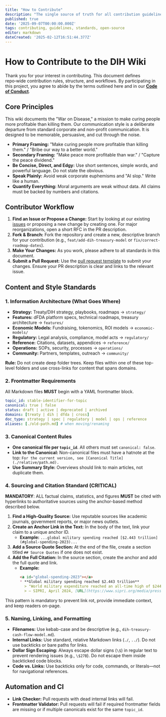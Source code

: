 ```yaml
---
title: "How to Contribute"
description: "The single source of truth for all contribution guidelines, style guides, and project standards for the Decentralized Institutes of Health (DIH) wiki."
published: true
date: '2025-09-07T00:00:00.000Z'
tags: contributing, guidelines, standards, open-source
editor: markdown
dateCreated: '2025-02-12T16:51:44.377Z'
---
```

# How to Contribute to the DIH Wiki

Thank you for your interest in contributing. This document defines repo‑wide contribution rules, structure, and workflows. By participating in this project, you agree to abide by the terms outlined here and in our [**Code of Conduct**](./CODE_OF_CONDUCT.md).

## Core Principles

This wiki documents the "War on Disease," a mission to make curing people more profitable than killing them. Our communication style is a deliberate departure from standard corporate and non-profit communication. It is designed to be memorable, persuasive, and cut through the noise.

- **Primary Framing:** "Make curing people more profitable than killing them." / "Bribe our way to a better world."
- **Secondary Framing:** "Make peace more profitable than war." / "Capture the peace dividend."
- **Be Concise, Direct, and Edgy:** Use short sentences, simple words, and powerful language. Do not state the obvious.
- **Speak Plainly:** Avoid weak corporate euphemisms and "AI slop." Write like a human.
- **Quantify Everything:** Moral arguments are weak without data. All claims must be backed by numbers and citations.

## Contributor Workflow

1.  **Find an Issue or Propose a Change:** Start by looking at our existing [issues](https://github.com/decentralized-institutes-of-health/decentralized-institutes-of-health/issues) or proposing a new change by creating one. For major reorganizations, open a short RFC in the PR description.
2.  **Fork & Branch:** Fork the repository and create a new, descriptive branch for your contribution (e.g., `feat/add-dih-treasury-model` or `fix/correct-roadmap-dates`).
3.  **Make Your Changes:** As you work, please adhere to all standards in this document.
4.  **Submit a Pull Request:** Use the [pull request template](../.github/pull_request_template.md) to submit your changes. Ensure your PR description is clear and links to the relevant issue.

## Content and Style Standards

### 1. Information Architecture (What Goes Where)

- **Strategy:** Treaty/DIH strategy, playbooks, roadmaps -> `strategy/`
- **Features:** dFDA platform specs, technical roadmaps, treasury architecture -> `features/`
- **Economic Models:** Fundraising, tokenomics, ROI models -> `economic-models/`
- **Regulatory:** Legal analysis, compliance, model acts -> `regulatory/`
- **Reference:** Citations, datasets, appendices -> `reference/`
- **Operations:** SOPs, security, processes -> `operations/`
- **Community:** Partners, templates, outreach -> `community/`

**Rule:** Do not create deep folder trees. Keep files within one of these top-level folders and use cross-links for content that spans domains.

### 2. Frontmatter Requirements

All Markdown files **MUST** begin with a YAML frontmatter block.

```yaml
topic_id: stable-identifier-for-topic
canonical: true | false
status: draft | active | deprecated | archived
domains: [treaty | dih | dfda | cross]
doc_type: strategy | spec | regulatory | model | ops | reference
aliases: [./old-path.md] # when moving/renaming
```

### 3. Canonical Content Rules

- **One canonical file per `topic_id`**. All others must set `canonical: false`.
- **Link to the Canonical:** Non-canonical files must have a hatnote at the top: `For the current version, see [Canonical Title](./relative/path.md).`
- **Use Summary Style:** Overviews should link to main articles, not duplicate them.

### 4. Sourcing and Citation Standard (CRITICAL)

**MANDATORY**: ALL factual claims, statistics, and figures **MUST** be cited with hyperlinks to authoritative sources using the anchor-based method described below.

1.  **Find a High-Quality Source:** Use reputable sources like academic journals, government reports, or major news outlets.
2.  **Create an Anchor Link in the Text:** In the body of the text, link your claim to a unique anchor ID.
    -   **Example:** `...global military spending reached [$2.443 trillion](#global-spending-2023)...`
3.  **Add a Source Quote Section:** At the end of the file, create a section titled `## Source Quotes` if one does not exist.
4.  **Add the Full Citation:** In the source section, create the anchor and add the full quote and link.
    -   **Example:**
        ```markdown
        <a id="global-spending-2023"></a>
        * **Global military spending reached $2.443 trillion**
          > "World military expenditure reached an all-time high of $2443 billion in 2023..."
          > — SIPRI, April 2024, [URL](https://www.sipri.org/media/press-release/2024/world-military-expenditure-surges-amid-war-rising-tensions-and-insecurity)
        ```

This pattern is mandatory to prevent link rot, provide immediate context, and keep readers on-page.

### 5. Naming, Linking, and Formatting

- **Filenames:** Use kebab-case and be descriptive (e.g., `dih-treasury-cash-flow-model.md`).
- **Internal Links:** Use standard, relative Markdown links (`./`, `../`). Do not use backticks or bare paths for links.
- **Dollar Sign Escaping:** Always escape dollar signs (`\$`) in regular text to prevent rendering issues (e.g., `\$27B`). Do not escape them inside backticked code blocks.
- **Code vs. Links:** Use backticks only for code, commands, or literals—not for navigational references.

## Automation and CI

- **Link Checker:** Pull requests with dead internal links will fail.
- **Frontmatter Validator:** Pull requests will fail if required frontmatter fields are missing or if multiple canonicals exist for the same `topic_id`.

